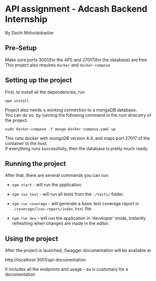 # API assignment - Adcash Backend Internship

By Dachi Mshvidobadze

## Pre-Setup

Make sure ports 3001(for the API) and 27017(for the database) are free.\
This project also requires `docker` and `docker-compose`

## Setting up the project

First, to install all the dependencies, run

`
npm install
`

Project also needs a working connection to a mongoDB database.\
You can do so, by running the following command in the root direcotry of the project:

`sudo docker-compose -f mongo-docker-compose.yaml up`

This runs docker with mongoDB version 4.4, and maps port 27017 of the container to the host.\
If everything runs successfully, then the database is pretty much ready.

## Running the project

After that, there are several commands you can run:

* `npm start` - will run the application.

* `npm run test` - will run all tests from the `./tests/` folder.

* `npm run coverage` - will generate a basic test coverage report
in `./coverage/lcov-report/index.html` file.

* `npm run dev` - will run the application in 'developer' mode,
instantly refreshing when changes are made in the editor.
  
## Using the project

After the project is launched, Swagger documentation will be available at 

http://localhost:3001/api-documentation

It includes all the endpoints and usage - as is customary for a documentation

